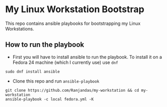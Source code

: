 # My Linux Workstation Bootstrap

This repo contains ansible playbooks for bootstrapping my Linux Workstations.

## How to run the playbook

* First you will have to install ansible to run the playbook. To install it on a Fedora 24 machine (which I currently use) use `dnf`

```
sudo dnf install ansible
```

* Clone this repo and run `ansible-playbook`

```
git clone https://github.com/Ranjandas/my-workstation && cd my-workstation
ansible-playbook -c local fedora.yml -K
```
